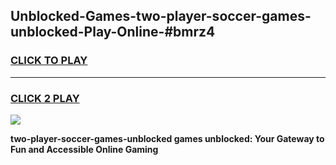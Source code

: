 
## Unblocked-Games-two-player-soccer-games-unblocked-Play-Online-#bmrz4
<h3>
<a href="https://premium.freeplayer.one?title=two-player-soccer-games-unblocked&ref=27F">CLICK TO PLAY</a></h3>
<hr>

<h3>
<a href="https://premium.freeplayer.one?title=two-player-soccer-games-unblocked&ref=27F">CLICK 2 PLAY</a>
  
</h3>

<a href="https://premium.freeplayer.one?title=two-player-soccer-games-unblocked&ref=27F"><img src="https://clearcache.store/games.png"></a>


**two-player-soccer-games-unblocked games unblocked: Your Gateway to Fun and Accessible Online Gaming**
